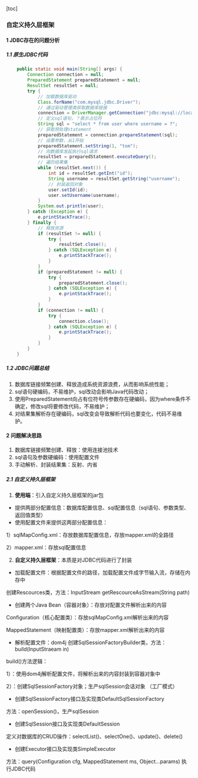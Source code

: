 [toc]

### 自定义持久层框架
#### 1 JDBC存在的问题分析
##### 1.1 原生JDBC代码

```java
    public static void main(String[] args) {
        Connection connection = null;
        PreparedStatement preparedStatement = null;
        ResultSet resultSet = null;
        try {
            // 加载数据库驱动
            Class.forName("com.mysql.jdbc.Driver");
            // 通过驱动管理类获取数据库链接
            connection = DriverManager.getConnection("jdbc:mysql://localhost:3306/mybatis?characterEncoding=utf-8", "root", "root");
            // 定义sql语句，？表示占位符
            String sql = "select * from user where username = ?";
            // 获取预处理statement
            preparedStatement = connection.prepareStatement(sql);
            // 设置参数，从1开始
            preparedStatement.setString(1, "tom");
            // 向数据库发起执行sql请求
            resultSet = preparedStatement.executeQuery();
            // 遍历结果集
            while (resultSet.next()) {
                int id = resultSet.getInt("id");
                String username = resultSet.getString("username");
                // 封装返回对象
                user.setId(id);
                user.setUsername(username);
            }
            System.out.println(user);
        } catch (Exception e) {
            e.printStackTrace();
        } finally {
            // 释放资源
            if (resultSet != null) {
                try {
                    resultSet.close();
                } catch (SQLException e) {
                    e.printStackTrace();
                }
            }
            if (preparedStatement != null) {
                try {
                    preparedStatement.close();
                } catch (SQLException e) {
                    e.printStackTrace();
                }
            }
            if (connection != null) {
                try {
                    connection.close();
                } catch (SQLException e) {
                    e.printStackTrace();
                }
            }
        }
    }
```
##### 1.2 JDBC问题总结
1. 数据库链接频繁创建、释放造成系统资源浪费，从而影响系统性能；
2. sql语句硬编码，不易维护，sql改动会影响Java代码改动；
3. 使用PreparedStatement向占有位符号传参数存在硬编码，因为where条件不确定，修改sql将要修改代码，不易维护；
4. 对结果集解析存在硬编码，sql改变会导致解析代码也要变化，代码不易维护。

#### 2 问题解决思路
1. 数据库链接频繁创建、释放：使用连接池技术
2. sql语句及参数硬编码：使用配置文件
3. 手动解析、封装结果集：反射、内省

##### 2.1 自定义持久层框架
1. **使用端**：引入自定义持久层框架的jar包
- 提供两部分配置信息：数据库配置信息、sql配置信息（sql语句、参数类型、返回值类型）
- 使用配置文件来提供这两部分配置信息：

1）sqlMapConfig.xml：存放数据库配置信息，存放mapper.xml的全路径

2）mapper.xml：存放sql配置信息

2. **自定义持久层框架**：本质是对JDBC代码进行了封装
- 加载配置文件：根据配置文件的路径，加载配置文件成字节输入流，存储在内存中
    
创建Rescources类，方法：InputStream getRescourceAsStream(String path)
- 创建两个Java Bean（容器对象）：存放对配置文件解析出来的内容
    
Configuration（核心配置类）：存放sqlMapConfig.xml解析出来的内容
    
MappedStatement（映射配置类）：存放mapper.xml解析出来的内容
- 解析配置文件：dom4j
    创建SqlSessionFactoryBuilder类，方法：build(InputStraeam in)
    
build()方法逻辑：
    
1）：使用dom4j解析配置文件，将解析出来的内容封装到容器对象中
    
2）：创建SqlSessionFactory对象；生产sqlSession会话对象 （工厂模式）
- 创建SqlSessionFactory接口及实现类DefaultSqlSessionFactory
    
方法：openSession()，生产sqlSession
- 创建SqlSession接口及实现类DefaultSession
    
定义对数据库的CRUD操作：selectList()、selectOne()、update()、delete()
- 创建Executor接口及实现类SimpleExecutor
    
方法：query(Configuration cfg, MappedStatement ms, Object...params)
    执行JDBC代码